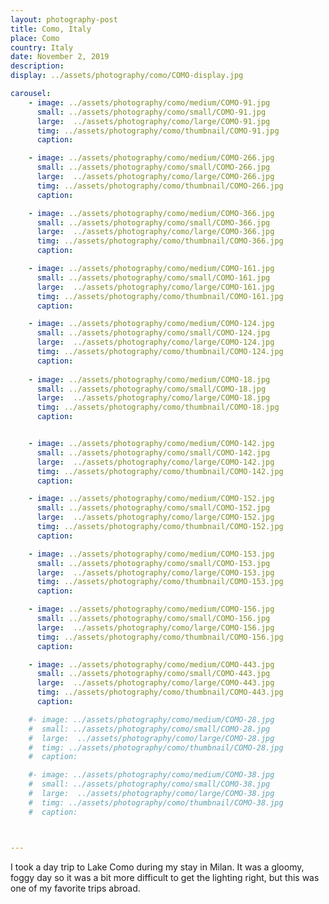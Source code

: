 ```yaml
---
layout: photography-post
title: Como, Italy
place: Como
country: Italy
date: November 2, 2019
description:
display: ../assets/photography/como/COMO-display.jpg

carousel:
    - image: ../assets/photography/como/medium/COMO-91.jpg
      small: ../assets/photography/como/small/COMO-91.jpg
      large:  ../assets/photography/como/large/COMO-91.jpg
      timg: ../assets/photography/como/thumbnail/COMO-91.jpg
      caption: 

    - image: ../assets/photography/como/medium/COMO-266.jpg
      small: ../assets/photography/como/small/COMO-266.jpg
      large:  ../assets/photography/como/large/COMO-266.jpg
      timg: ../assets/photography/como/thumbnail/COMO-266.jpg
      caption: 

    - image: ../assets/photography/como/medium/COMO-366.jpg
      small: ../assets/photography/como/small/COMO-366.jpg
      large:  ../assets/photography/como/large/COMO-366.jpg
      timg: ../assets/photography/como/thumbnail/COMO-366.jpg
      caption: 

    - image: ../assets/photography/como/medium/COMO-161.jpg
      small: ../assets/photography/como/small/COMO-161.jpg
      large:  ../assets/photography/como/large/COMO-161.jpg
      timg: ../assets/photography/como/thumbnail/COMO-161.jpg
      caption: 

    - image: ../assets/photography/como/medium/COMO-124.jpg
      small: ../assets/photography/como/small/COMO-124.jpg
      large:  ../assets/photography/como/large/COMO-124.jpg
      timg: ../assets/photography/como/thumbnail/COMO-124.jpg
      caption: 
  
    - image: ../assets/photography/como/medium/COMO-18.jpg
      small: ../assets/photography/como/small/COMO-18.jpg
      large:  ../assets/photography/como/large/COMO-18.jpg
      timg: ../assets/photography/como/thumbnail/COMO-18.jpg
      caption: 


    - image: ../assets/photography/como/medium/COMO-142.jpg
      small: ../assets/photography/como/small/COMO-142.jpg
      large:  ../assets/photography/como/large/COMO-142.jpg
      timg: ../assets/photography/como/thumbnail/COMO-142.jpg
      caption: 

    - image: ../assets/photography/como/medium/COMO-152.jpg
      small: ../assets/photography/como/small/COMO-152.jpg
      large:  ../assets/photography/como/large/COMO-152.jpg
      timg: ../assets/photography/como/thumbnail/COMO-152.jpg
      caption: 

    - image: ../assets/photography/como/medium/COMO-153.jpg
      small: ../assets/photography/como/small/COMO-153.jpg
      large:  ../assets/photography/como/large/COMO-153.jpg
      timg: ../assets/photography/como/thumbnail/COMO-153.jpg
      caption: 

    - image: ../assets/photography/como/medium/COMO-156.jpg
      small: ../assets/photography/como/small/COMO-156.jpg
      large:  ../assets/photography/como/large/COMO-156.jpg
      timg: ../assets/photography/como/thumbnail/COMO-156.jpg
      caption: 

    - image: ../assets/photography/como/medium/COMO-443.jpg
      small: ../assets/photography/como/small/COMO-443.jpg
      large:  ../assets/photography/como/large/COMO-443.jpg
      timg: ../assets/photography/como/thumbnail/COMO-443.jpg
      caption:  

    #- image: ../assets/photography/como/medium/COMO-28.jpg
    #  small: ../assets/photography/como/small/COMO-28.jpg
    #  large:  ../assets/photography/como/large/COMO-28.jpg
    #  timg: ../assets/photography/como/thumbnail/COMO-28.jpg
    #  caption: 

    #- image: ../assets/photography/como/medium/COMO-38.jpg
    #  small: ../assets/photography/como/small/COMO-38.jpg
    #  large:  ../assets/photography/como/large/COMO-38.jpg
    #  timg: ../assets/photography/como/thumbnail/COMO-38.jpg
    #  caption: 



---
```

I took a day trip to Lake Como during my stay in Milan. It was a gloomy, foggy day so it was a bit more difficult to get the lighting right, but this was one of my favorite trips abroad.